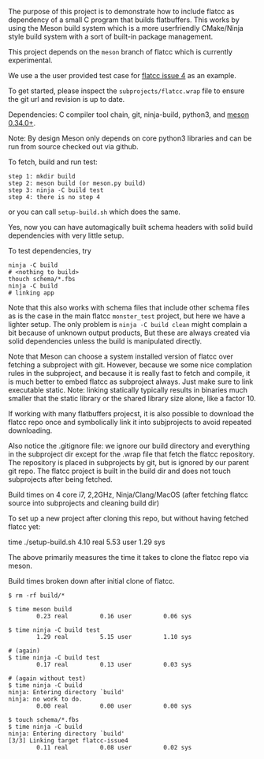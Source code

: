 The purpose of this project is to demonstrate how to include flatcc as
dependency of a small C program that builds flatbuffers. This works by
using the Meson build system which is a more userfriendly CMake/Ninja
style build system with a sort of built-in package management.

This project depends on the `meson` branch of flatcc which is currently
experimental.

We use a the user provided test case for
[flatcc issue 4](https://github.com/dvidelabs/flatcc/issues/4) as an
example.

To get started, please inspect the `subprojects/flatcc.wrap` file to
ensure the git url and revision is up to date.

Dependencies: C compiler tool chain, git, ninja-build,
python3, and [meson 0.34.0+](https://github.com/mesonbuild/meson).

Note: By design Meson only depends on core python3 libraries and can be
run from source checked out via github.

To fetch, build and run test:

    step 1: mkdir build
    step 2: meson build (or meson.py build)
    step 3: ninja -C build test
    step 4: there is no step 4

or you can call `setup-build.sh` which does the same.

Yes, now you can have automagically built schema headers with solid build
dependencies with very little setup.

To test dependencies, try

    ninja -C build
    # <nothing to build>
    thouch schema/*.fbs
    ninja -C build
    # linking app

Note that this also works with schema files that include other schema
files as is the case in the main flatcc `monster_test` project, but here
we have a lighter setup. The only problem is `ninja -C build clean`
might complain a bit because of unknown output products, But these are
always created via solid dependencies unless the build is manipulated
directly.

Note that Meson can choose a system installed version of flatcc over
fetching a subproject with git. However, because we some nice complation
rules in the subproject, and because it is really fast to fetch and
compile, it is much better to embed flatcc as subproject always.
Just make sure to link executable static. Note: linking statically
typically results in binaries much smaller that the static library
or the shared library size alone, like a factor 10.

If working with many flatbuffers projecst, it is also possible to
download the flatcc repo once and symbolically link it into
subjprojects to avoid repeated downloading.

Also notice the .gitignore file: we ignore our build directory and
everything in the subproject dir except for the .wrap file that fetch
the flatcc repository. The repository is placed in subprojects by git,
but is ignored by our parent git repo. The flatcc project is built in
the build dir and does not touch subprojects after being fetched.

Build times on 4 core i7, 2,2GHz, Ninja/Clang/MacOS
(after fetching flatcc source into subprojects and cleaning build dir)

To set up a new project after cloning this repo, but without having
fetched flatcc yet:

time ./setup-build.sh
        4.10 real         5.53 user         1.29 sys

The above primarily measures the time it takes to clone the flatcc repo
via meson.

Build times broken down after initial clone of flatcc.

    $ rm -rf build/*

    $ time meson build
            0.23 real         0.16 user         0.06 sys

    $ time ninja -C build test
            1.29 real         5.15 user         1.10 sys

    # (again)
    $ time ninja -C build test
            0.17 real         0.13 user         0.03 sys

    # (again without test)
    $ time ninja -C build
    ninja: Entering directory `build'
    ninja: no work to do.
            0.00 real         0.00 user         0.00 sys

    $ touch schema/*.fbs
    $ time ninja -C build
    ninja: Entering directory `build'
    [3/3] Linking target flatcc-issue4
            0.11 real         0.08 user         0.02 sys


